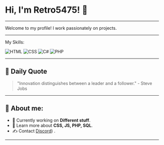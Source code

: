 # Hi, I'm Retro5475! 👋 

___________________________________________________________

Welcome to my profile! I work passionately on projects.


___________________________________________________________
My Skills:

![HTML](https://img.shields.io/badge/HTML-E34F26?style=for-the-badge&logo=html5&logoColor=white)
![CSS](https://img.shields.io/badge/CSS-1572B6?style=for-the-badge&logo=css3&logoColor=white)
![C#](https://img.shields.io/badge/C%23-239120?style=for-the-badge&logo=c-sharp&logoColor=white)
![PHP](https://img.shields.io/badge/PHP-777BB4?style=for-the-badge&logo=php&logoColor=white)
___________________________________________________________


## 📅 ​​Daily Quote
<!-- Zitat Bereich -->
> "Innovation distinguishes between a leader and a follower." - Steve Jobs

___________________________________________________________
## 🚀 About me:
- 🔭 Currently working on **Different stuff**.
- 🌱 Learn more about **CSS, JS, PHP, SQL**.
- ✍️ Contact [Discord](https://github.com/retro5475/retro5475/blob/config/blob/config/discord.txt)) .
___________________________________________________________
